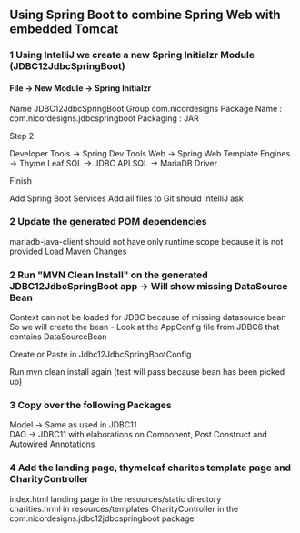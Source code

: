 ## Using Spring Boot to combine Spring Web with embedded Tomcat

### 1 Using IntelliJ we create a new Spring Initialzr Module (JDBC12JdbcSpringBoot)

#### File -> New Module -> Spring Initialzr

Name JDBC12JdbcSpringBoot Group com.nicordesigns Package Name : com.nicordesigns.jdbcspringboot Packaging : JAR

Step 2

Developer Tools -> Spring Dev Tools Web -> Spring Web Template Engines -> Thyme Leaf SQL -> JDBC API SQL -> MariaDB
Driver

Finish

Add Spring Boot Services Add all files to Git should IntelliJ ask

### 2 Update the generated POM dependencies

mariadb-java-client should not have only runtime scope because it is not provided Load Maven Changes

### 2 Run "MVN Clean Install" on the generated JDBC12JdbcSpringBoot app -> Will show missing DataSource Bean

Context can not be loaded for JDBC because of missing datasource bean So we will create the bean - Look at the AppConfig
file from JDBC6 that contains DataSourceBean

Create or Paste in Jdbc12JdbcSpringBootConfig

Run mvn clean install again (test will pass because bean has been picked up)

### 3 Copy over the following Packages

Model -> Same as used in JDBC11   
DAO -> JDBC11 with elaborations on Component, Post Construct and Autowired Annotations

### 4 Add the landing page, thymeleaf charites template page and CharityController

index.html landing page in the resources/static directory  
charities.hrml in resources/templates CharityController in the com.nicordesigns.jdbc12jdbcspringboot package

  
